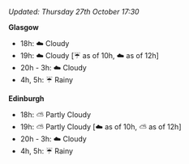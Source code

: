 *Updated: Thursday 27th October 17:30*

**Glasgow**

* 18h: :cloud: Cloudy
* 19h: :cloud: Cloudy [:umbrella: as of 10h, :cloud: as of 12h]
* 20h - 3h: :cloud: Cloudy
* 4h, 5h: :umbrella: Rainy

**Edinburgh**

* 18h: :partly_sunny: Partly Cloudy
* 19h: :partly_sunny: Partly Cloudy [:cloud: as of 10h, :partly_sunny: as of 12h]
* 20h - 3h: :cloud: Cloudy
* 4h, 5h: :umbrella: Rainy
